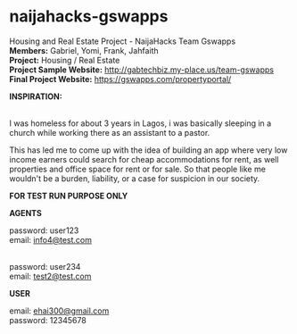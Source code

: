 # naijahacks-gswapps
Housing and Real Estate Project - NaijaHacks
Team Gswapps <br />
<b>Members:</b> Gabriel, Yomi, Frank, Jahfaith <br />
<b>Project:</b> Housing / Real Estate <br />
<b>Project Sample Website:</b> http://gabtechbiz.my-place.us/team-gswapps <br />
<b>Final Project Website:</b> https://gswapps.com/propertyportal/ <br />

<b>INSPIRATION:</b><br /><br />

I was homeless for about 3 years in Lagos, i was basically sleeping in a church while working there as an assistant to a pastor.<br />

This has led me to come up with the idea of building an app where very low income earners could search for cheap accommodations for rent, as well properties and office space for rent or for sale. So that people like me wouldn't be a burden, liability, or a case for suspicion in our society. <br />


<b>FOR TEST RUN PURPOSE ONLY</b><br />

<b>AGENTS</b><br />

password: user123 <br />
email: info4@test.com <br /><br />

password: user234 <br />
email: test2@test.com<br />


<b>USER</b>

email: ehai300@gmail.com <br />
password: 12345678 <br />
